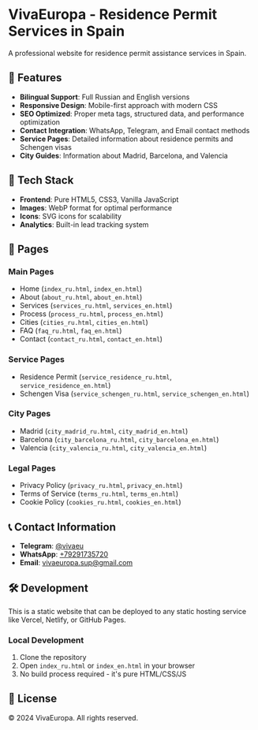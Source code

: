 # VivaEuropa - Residence Permit Services in Spain

A professional website for residence permit assistance services in Spain.

## 🌟 Features

- **Bilingual Support**: Full Russian and English versions
- **Responsive Design**: Mobile-first approach with modern CSS
- **SEO Optimized**: Proper meta tags, structured data, and performance optimization
- **Contact Integration**: WhatsApp, Telegram, and Email contact methods
- **Service Pages**: Detailed information about residence permits and Schengen visas
- **City Guides**: Information about Madrid, Barcelona, and Valencia

## 🚀 Tech Stack

- **Frontend**: Pure HTML5, CSS3, Vanilla JavaScript
- **Images**: WebP format for optimal performance
- **Icons**: SVG icons for scalability
- **Analytics**: Built-in lead tracking system

## 📱 Pages

### Main Pages
- Home (`index_ru.html`, `index_en.html`)
- About (`about_ru.html`, `about_en.html`)
- Services (`services_ru.html`, `services_en.html`)
- Process (`process_ru.html`, `process_en.html`)
- Cities (`cities_ru.html`, `cities_en.html`)
- FAQ (`faq_ru.html`, `faq_en.html`)
- Contact (`contact_ru.html`, `contact_en.html`)

### Service Pages
- Residence Permit (`service_residence_ru.html`, `service_residence_en.html`)
- Schengen Visa (`service_schengen_ru.html`, `service_schengen_en.html`)

### City Pages
- Madrid (`city_madrid_ru.html`, `city_madrid_en.html`)
- Barcelona (`city_barcelona_ru.html`, `city_barcelona_en.html`)
- Valencia (`city_valencia_ru.html`, `city_valencia_en.html`)

### Legal Pages
- Privacy Policy (`privacy_ru.html`, `privacy_en.html`)
- Terms of Service (`terms_ru.html`, `terms_en.html`)
- Cookie Policy (`cookies_ru.html`, `cookies_en.html`)

## 📞 Contact Information

- **Telegram**: [@vivaeu](https://t.me/vivaeu)
- **WhatsApp**: [+79291735720](https://wa.me/79291735720)
- **Email**: [vivaeuropa.sup@gmail.com](mailto:vivaeuropa.sup@gmail.com)

## 🛠️ Development

This is a static website that can be deployed to any static hosting service like Vercel, Netlify, or GitHub Pages.

### Local Development
1. Clone the repository
2. Open `index_ru.html` or `index_en.html` in your browser
3. No build process required - it's pure HTML/CSS/JS

## 📄 License

© 2024 VivaEuropa. All rights reserved.
